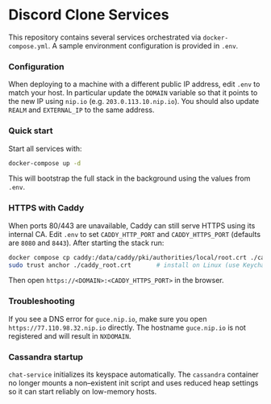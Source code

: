 # Discord Clone Services

This repository contains several services orchestrated via `docker-compose.yml`. A sample environment configuration is provided in `.env`.

### Configuration

When deploying to a machine with a different public IP address, edit `.env` to
match your host. In particular update the `DOMAIN` variable so that it points to
the new IP using `nip.io` (e.g. `203.0.113.10.nip.io`). You should also update
`REALM` and `EXTERNAL_IP` to the same address.

### Quick start

Start all services with:

```bash
docker-compose up -d
```

This will bootstrap the full stack in the background using the values from
`.env`.


### HTTPS with Caddy

When ports 80/443 are unavailable, Caddy can still serve HTTPS using its internal CA.
Edit `.env` to set `CADDY_HTTP_PORT` and `CADDY_HTTPS_PORT` (defaults are `8080` and `8443`).
After starting the stack run:

```bash
docker compose cp caddy:/data/caddy/pki/authorities/local/root.crt ./caddy_root.crt
sudo trust anchor ./caddy_root.crt       # install on Linux (use Keychain on macOS or double‑click on Windows)
```

Then open `https://<DOMAIN>:<CADDY_HTTPS_PORT>` in the browser.

### Troubleshooting


If you see a DNS error for `guce.nip.io`, make sure you open `https://77.110.98.32.nip.io` directly. The hostname `guce.nip.io` is not registered and will result in `NXDOMAIN`.

### Cassandra startup

`chat-service` initializes its keyspace automatically. The `cassandra` container no longer mounts a non–existent init script and uses reduced heap settings so it can start reliably on low-memory hosts.
